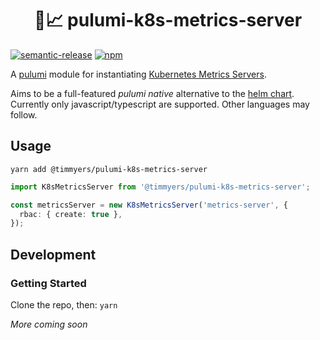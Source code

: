 <h1 align="center">🍹📈 pulumi-k8s-metrics-server</h1>

[![semantic-release](https://img.shields.io/badge/%20%20%F0%9F%93%A6%F0%9F%9A%80-semantic--release-e10079.svg)](https://github.com/semantic-release/semantic-release)
[![npm](https://img.shields.io/npm/v/@timmyers/pulumi-k8s-metrics-server.svg?style=popout)](https://www.npmjs.com/package/@timmyers/pulumi-k8s-metrics-server)

A [pulumi](https://www.pulumi.com) module for instantiating [Kubernetes Metrics Servers](https://github.com/kubernetes-incubator/metrics-server).

Aims to be a full-featured *pulumi native* alternative to the [helm chart](https://github.com/helm/charts/tree/master/stable/metrics-server). Currently only javascript/typescript are supported.  Other languages may follow.

## Usage

`yarn add @timmyers/pulumi-k8s-metrics-server`

```typescript
import K8sMetricsServer from '@timmyers/pulumi-k8s-metrics-server';

const metricsServer = new K8sMetricsServer('metrics-server', {
  rbac: { create: true },
});
```

## Development
### Getting Started
Clone the repo, then:
`yarn`

_More coming soon_